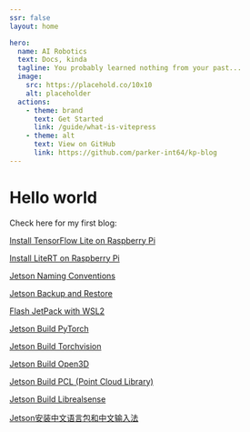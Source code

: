 ```yaml
---
ssr: false
layout: home

hero:
  name: AI Robotics
  text: Docs, kinda
  tagline: You probably learned nothing from your past...
  image:
    src: https://placehold.co/10x10
    alt: placeholder
  actions:
    - theme: brand
      text: Get Started
      link: /guide/what-is-vitepress
    - theme: alt
      text: View on GitHub
      link: https://github.com/parker-int64/kp-blog
---
```



<div class="image-container"></div>

<script setup>
import { ref, onMounted, h, render } from 'vue'

onMounted(async () => {
  const { Vue3Lottie } = await import('vue3-lottie')
  const Assistant = await import('/src/assistant-animation.json')

  const target = document.querySelector('.image-container')
  if (target && target.parentNode) {
    const parent = target.parentNode

    const mountDiv = document.createElement('div')
    parent.replaceChild(mountDiv, target)

    const vnode = h(Vue3Lottie, {
      animationData: Assistant.default,
      height: 200,
      width: 200
    })

    render(vnode, mountDiv)
  }
})
</script>
<template>
  <div ref="placeholder" class="w-48 h-48" style="display: none;"></div>
</template>



# Hello world

Check here for my first blog:


[Install TensorFlow Lite on Raspberry Pi](./Install-TensorFlow-Lite-on-RPi.md)

[Install LiteRT on Raspberry Pi](./Install-LiteRT-on-RPi.md) 

[Jetson Naming Conventions](./Jetson-Naming-Conventions.md)

[Jetson Backup and Restore](./Jetson-Backup-and-Restore.md)

[Flash JetPack with WSL2](./Flash-Jetpack-wsl2.md)

[Jetson Build PyTorch](./Jetson-Build-Pytorch.md)

[Jetson Build Torchvision](./Jetson-Build-Torchvision.md)

[Jetson Build Open3D](./Jetson-Build-Open3D.md)

[Jetson Build PCL (Point Cloud Library)](./Jetson-Build-PCL.md)

[Jetson Build Librealsense](./Jetson-Build-Librealsense.md)

[Jetson安装中文语言包和中文输入法](./Jetson安装中文输入法.md)